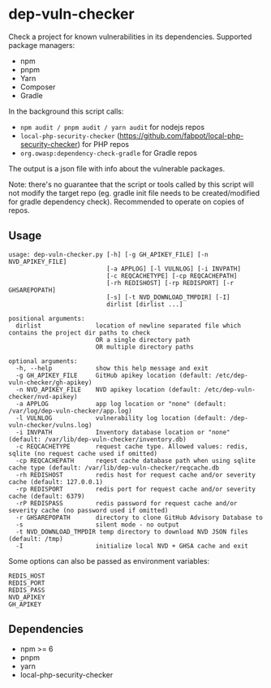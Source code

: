 # dep-vuln-checker

Check a project for known vulnerabilities in its dependencies.
Supported package managers:
* npm
* pnpm
* Yarn
* Composer
* Gradle

In the background this script calls: 
* `npm audit / pnpm audit / yarn audit` for nodejs repos
* `local-php-security-checker` (https://github.com/fabpot/local-php-security-checker) for PHP repos
* `org.owasp:dependency-check-gradle` for Gradle repos

The output is a json file with info about the vulnerable packages.

Note: there's no guarantee that the script or tools called by this script will not modify the target repo (eg. gradle init file needs to be created/modified for gradle dependency check). Recommended to operate on copies of repos.

## Usage
```
usage: dep-vuln-checker.py [-h] [-g GH_APIKEY_FILE] [-n NVD_APIKEY_FILE]
                           [-a APPLOG] [-l VULNLOG] [-i INVPATH]
                           [-c REQCACHETYPE] [-cp REQCACHEPATH]
                           [-rh REDISHOST] [-rp REDISPORT] [-r GHSAREPOPATH]
                           [-s] [-t NVD_DOWNLOAD_TMPDIR] [-I]
                           dirlist [dirlist ...]

positional arguments:
  dirlist               location of newline separated file which contains the project dir paths to check
                        OR a single directory path
                        OR multiple directory paths

optional arguments:
  -h, --help            show this help message and exit
  -g GH_APIKEY_FILE     GitHub apikey location (default: /etc/dep-vuln-checker/gh-apikey)
  -n NVD_APIKEY_FILE    NVD apikey location (default: /etc/dep-vuln-checker/nvd-apikey)
  -a APPLOG             app log location or "none" (default: /var/log/dep-vuln-checker/app.log)
  -l VULNLOG            vulnerability log location (default: /dep-vuln-checker/vulns.log)
  -i INVPATH            Inventory database location or "none" (default: /var/lib/dep-vuln-checker/inventory.db)
  -c REQCACHETYPE       request cache type. Allowed values: redis, sqlite (no request cache used if omitted)
  -cp REQCACHEPATH      reqest cache database path when using sqlite cache type (default: /var/lib/dep-vuln-checker/reqcache.db
  -rh REDISHOST         redis host for request cache and/or severity cache (default: 127.0.0.1)
  -rp REDISPORT         redis port for request cache and/or severity cache (default: 6379)
  -rP REDISPASS         redis password for request cache and/or severity cache (no password used if omitted)
  -r GHSAREPOPATH       directory to clone GitHub Advisory Database to
  -s                    silent mode - no output
  -t NVD_DOWNLOAD_TMPDIR temp directory to download NVD JSON files (default: /tmp)
  -I                    initialize local NVD + GHSA cache and exit
```

Some options can also be passed as environment variables:
```
REDIS_HOST
REDIS_PORT
REDIS_PASS
NVD_APIKEY
GH_APIKEY
```

## Dependencies
* npm >= 6
* pnpm
* yarn
* local-php-security-checker 
